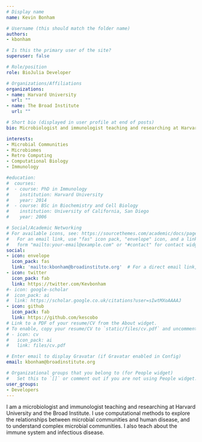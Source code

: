 ```yaml
---
# Display name
name: Kevin Bonham

# Username (this should match the folder name)
authors:
- kbonham

# Is this the primary user of the site?
superuser: false

# Role/position
role: BioJulia Developer

# Organizations/Affiliations
organizations:
- name: Harvard University
  url: ""
- name: The Broad Institute
  url: ""

# Short bio (displayed in user profile at end of posts)
bio: Microbiologist and immunologist teaching and researching at Harvard University and the Broad Institute"

interests:
- Microbial Communities
- Microbiomes
- Retro Computing
- Computational Biology
- Immunology

#education:
#  courses:
#  - course: PhD in Immunology
#    institution: Harvard University
#    year: 2014
#  - course: BSc in Biochemistry and Cell Biology
#    institution: University of California, San Diego
#    year: 2006

# Social/Academic Networking
# For available icons, see: https://sourcethemes.com/academic/docs/page-builder/#icons
#   For an email link, use "fas" icon pack, "envelope" icon, and a link in the
#   form "mailto:your-email@example.com" or "#contact" for contact widget.
social:
- icon: envelope
  icon_pack: fas
  link: 'mailto:kbonham@broadinstitute.org'  # For a direct email link, use "mailto:test@example.org".
- icon: twitter
  icon_pack: fab
  link: https://twitter.com/Kevbonham
#- icon: google-scholar
#  icon_pack: ai
#  link: https://scholar.google.co.uk/citations?user=sIwtMXoAAAAJ
- icon: github
  icon_pack: fab
  link: https://github.com/kescobo
# Link to a PDF of your resume/CV from the About widget.
# To enable, copy your resume/CV to `static/files/cv.pdf` and uncomment the lines below.
# - icon: cv
#   icon_pack: ai
#   link: files/cv.pdf

# Enter email to display Gravatar (if Gravatar enabled in Config)
email: kbonham@broadinstitute.org

# Organizational groups that you belong to (for People widget)
#   Set this to `[]` or comment out if you are not using People widget.
user_groups:
- Developers
---
```


I am a microbiologist and immunologist teaching and researching at Harvard
University and the Broad Institute. I use computational methods to explore the
relationships between microbial communities and human disease, and to understand
complex microbial communities. I also teach about the immune system and
infectious disease.
